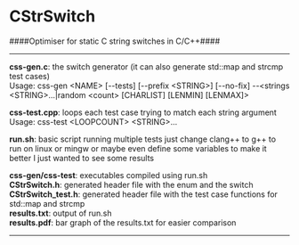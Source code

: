 CStrSwitch
==========

####Optimiser for static C string switches in C/C++####

***
**css-gen.c**: the switch generator (it can also generate std::map and strcmp test cases)  
Usage: css-gen \<NAME\> [--tests] [--prefix \<STRING\>] [--no-fix] --\<strings \<STRING\>...|random \<count\> [CHARLIST] [LENMIN] [LENMAX]\>

**css-test.cpp**: loops each test case trying to match each string argument  
Usage: css-test \<LOOPCOUNT\> \<STRING\>...

**run.sh**: basic script running multiple tests
just change clang++ to g++ to run on linux or mingw
or maybe even define some variables to make it better
I just wanted to see some results

**css-gen/css-test**: executables compiled using run.sh  
**CStrSwitch.h**: generated header file with the enum and the switch  
**CStrSwitch_test.h**: generated header file with the test case functions for std::map and strcmp  
**results.txt**: output of run.sh  
**results.pdf**: bar graph of the results.txt for easier comparison  
***